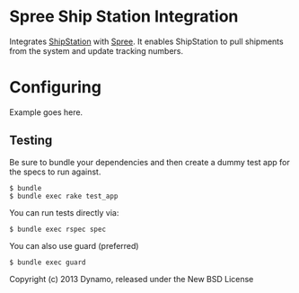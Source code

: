 Spree Ship Station Integration
==============================

Integrates [ShipStation](http://www.shipstation.com) with [Spree](http://spreecommerce.com). It enables ShipStation to pull shipments from the system and update tracking numbers.

Configuring
===========

Example goes here.

Testing
-------

Be sure to bundle your dependencies and then create a dummy test app for the specs to run against.

    $ bundle
    $ bundle exec rake test_app

You can run tests directly via:

    $ bundle exec rspec spec

You can also use guard (preferred)
    
    $ bundle exec guard

Copyright (c) 2013 Dynamo, released under the New BSD License
